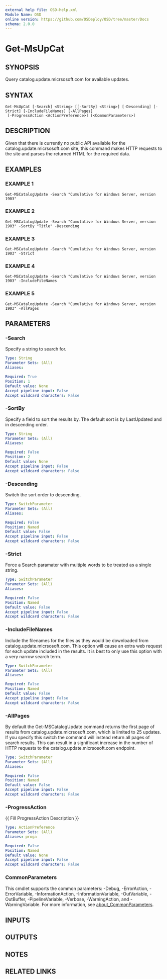 ```yaml
---
external help file: OSD-help.xml
Module Name: OSD
online version: https://github.com/OSDeploy/OSD/tree/master/Docs
schema: 2.0.0
---
```


# Get-MsUpCat

## SYNOPSIS
Query catalog.update.micrsosoft.com for available updates.

## SYNTAX

```
Get-MsUpCat [-Search] <String> [[-SortBy] <String>] [-Descending] [-Strict] [-IncludeFileNames] [-AllPages]
 [-ProgressAction <ActionPreference>] [<CommonParameters>]
```

## DESCRIPTION
Given that there is currently no public API available for the catalog.update.micrsosoft.com site, this
command makes HTTP requests to the site and parses the returned HTML for the required data.

## EXAMPLES

### EXAMPLE 1
```
Get-MSCatalogUpdate -Search "Cumulative for Windows Server, version 1903"
```

### EXAMPLE 2
```
Get-MSCatalogUpdate -Search "Cumulative for Windows Server, version 1903" -SortBy "Title" -Descending
```

### EXAMPLE 3
```
Get-MSCatalogUpdate -Search "Cumulative for Windows Server, version 1903" -Strict
```

### EXAMPLE 4
```
Get-MSCatalogUpdate -Search "Cumulative for Windows Server, version 1903" -IncludeFileNames
```

### EXAMPLE 5
```
Get-MSCatalogUpdate -Search "Cumulative for Windows Server, version 1903" -AllPages
```

## PARAMETERS

### -Search
Specify a string to search for.

```yaml
Type: String
Parameter Sets: (All)
Aliases:

Required: True
Position: 1
Default value: None
Accept pipeline input: False
Accept wildcard characters: False
```

### -SortBy
Specify a field to sort the results by.
The default sort is by LastUpdated and in descending order.

```yaml
Type: String
Parameter Sets: (All)
Aliases:

Required: False
Position: 2
Default value: None
Accept pipeline input: False
Accept wildcard characters: False
```

### -Descending
Switch the sort order to descending.

```yaml
Type: SwitchParameter
Parameter Sets: (All)
Aliases:

Required: False
Position: Named
Default value: False
Accept pipeline input: False
Accept wildcard characters: False
```

### -Strict
Force a Search paramater with multiple words to be treated as a single string.

```yaml
Type: SwitchParameter
Parameter Sets: (All)
Aliases:

Required: False
Position: Named
Default value: False
Accept pipeline input: False
Accept wildcard characters: False
```

### -IncludeFileNames
Include the filenames for the files as they would be downloaded from catalog.update.micrsosoft.com.
This option will cause an extra web request for each update included in the results.
It is best to only
use this option with a very narrow search term.

```yaml
Type: SwitchParameter
Parameter Sets: (All)
Aliases:

Required: False
Position: Named
Default value: False
Accept pipeline input: False
Accept wildcard characters: False
```

### -AllPages
By default the Get-MSCatalogUpdate command returns the first page of results from catalog.update.micrsosoft.com, which is
limited to 25 updates.
If you specify this switch the command will instead return all pages of search results.
This can result in a significant increase in the number of HTTP requests to the catalog.update.micrsosoft.com endpoint.

```yaml
Type: SwitchParameter
Parameter Sets: (All)
Aliases:

Required: False
Position: Named
Default value: False
Accept pipeline input: False
Accept wildcard characters: False
```

### -ProgressAction
{{ Fill ProgressAction Description }}

```yaml
Type: ActionPreference
Parameter Sets: (All)
Aliases: proga

Required: False
Position: Named
Default value: None
Accept pipeline input: False
Accept wildcard characters: False
```

### CommonParameters
This cmdlet supports the common parameters: -Debug, -ErrorAction, -ErrorVariable, -InformationAction, -InformationVariable, -OutVariable, -OutBuffer, -PipelineVariable, -Verbose, -WarningAction, and -WarningVariable. For more information, see [about_CommonParameters](http://go.microsoft.com/fwlink/?LinkID=113216).

## INPUTS

## OUTPUTS

## NOTES

## RELATED LINKS
